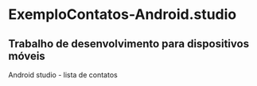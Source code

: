 # ExemploContatos-Android.studio

## Trabalho de desenvolvimento para dispositivos móveis

Android studio - lista de contatos
